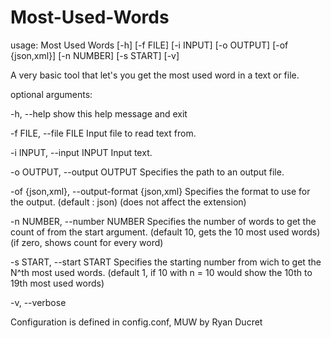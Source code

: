 # Most-Used-Words

usage: Most Used Words [-h] [-f FILE] [-i INPUT] [-o OUTPUT] [-of {json,xml}] [-n NUMBER] [-s START] [-v]

A very basic tool that let's you get the most used word in a text or file.

optional arguments:

  -h, --help            show this help message and exit
  
  -f FILE, --file FILE  Input file to read text from.
  
  -i INPUT, --input INPUT
                        Input text.
                        
  -o OUTPUT, --output OUTPUT
                        Specifies the path to an output file.
                        
  -of {json,xml}, --output-format {json,xml}
                        Specifies the format to use for the output. (default : json) (does not affect the extension)
                        
  -n NUMBER, --number NUMBER
                        Specifies the number of words to get the count of from the start argument. (default 10, gets the 10 most used words) (if zero, shows count for every word)
                        
  -s START, --start START
                        Specifies the starting number from wich to get the N^th most used words. (default 1, if 10 with n = 10 would show the 10th to 19th most used words)
                        
  -v, --verbose

Configuration is defined in config.conf, MUW by Ryan Ducret
